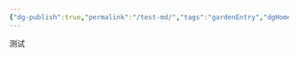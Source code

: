 ```yaml
---
{"dg-publish":true,"permalink":"/test-md/","tags":"gardenEntry","dgHomeLink":true,"dgPassFrontmatter":false}
---
```



测试